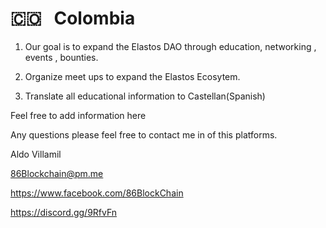 # 🇨🇴 &nbsp; Colombia

1. Our goal is to expand the Elastos DAO through education, networking , events , bounties.

2. Organize meet ups to expand the Elastos Ecosytem.

3. Translate all educational information to Castellan(Spanish)


Feel free to add information here

Any questions please feel free to contact me in of this platforms.

Aldo Villamil

86Blockchain@pm.me

https://www.facebook.com/86BlockChain

https://discord.gg/9RfvFn